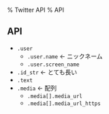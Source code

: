% Twitter API
% API

## API

- `.user`
    - `.user.name` ← ニックネーム
    - `.user.screen_name`
- `.id_str` ← とても長い
- `.text`
- `.media` ← 配列
    - `.media[].media_url`
    - `.media[].media_url_https`

